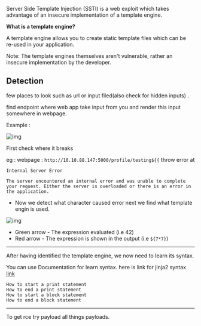 Server Side Template Injection (SSTI) is a web exploit which takes advantage of an insecure implementation of a template engine.

**What is a template engine?**

A template engine allows you to create static template files which can be re-used in your application.

Note: The template engines themselves aren't vulnerable, rather an insecure implementation by the developer.

## Detection 

few places to look such as url or input filed(also check for hidden inputs) . 

find endpoint where web app take input from you and render this input somewhere in webpage.

Example :

![img](https://i.imgur.com/9KxE97M.png)

First check where it breaks 

eg : webpage : `http://10.10.88.147:5000/profile/testing${{` throw error at 

```
Internal Server Error

The server encountered an internal error and was unable to complete your request. Either the server is overloaded or there is an error in the application.

```

- Now we detect what character caused error next we find what template engin is used.


![img](https://gblobscdn.gitbook.com/assets%2F-L_2uGJGU7AVNRcqRvEi%2F-M7O4Hp6bOFFkge_yq4G%2F-M7OCvxwZCiaP8Whx2fi%2Fimage.png)

- Green arrow - The expression evaluated (i.e 42)
- Red arrow - The expression is shown in the output (i.e `${7*7}`)

***

After having identified the template engine, we now need to learn its syntax.

You can use Documentation for learn syntax. 
here is link for jinja2 syntax [link](https://jinja.palletsprojects.com/en/2.11.x/)

```
How to start a print statement
How to end a print statement
How to start a block statement
How to end a block statement

```

***

To get rce try payload all things payloads.